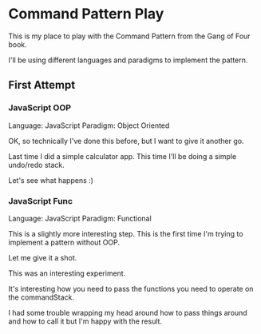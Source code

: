 # Command Pattern Play

This is my place to play with the Command Pattern from the Gang of Four book.

I'll be using different languages and paradigms to implement the pattern.

## First Attempt

### JavaScript OOP
Language: JavaScript
Paradigm: Object Oriented

OK, so technically I've done this before, but I want to give it another go. 

Last time I did a simple calculator app.
This time I'll be doing a simple undo/redo stack. 

Let's see what happens :)

### JavaScript Func
Language: JavaScript
Paradigm: Functional

This is a slightly more interesting step. This is the first time I'm trying to implement a pattern without OOP.

Let me give it a shot. 

This was an interesting experiment. 

It's interesting how you need to pass the functions you need to operate on the commandStack. 

I had some trouble wrapping my head around how to pass things around and how to call it but I'm happy with the result. 
